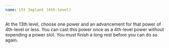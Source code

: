 ```yaml
---
name: L5t Implant (4th-level)
---
```

At the 13th level, choose one power and an advancement for that power of 4th-level or less. You can cast this
power once as a 4th-level power without expending a power slot. You must finish a long rest before you can do so again.
